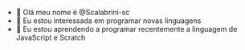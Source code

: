 - 👋 Olá meu nome é @Scalabrini-sc
- 👀 Eu estou interessada em programar novas linguagens
- 🌱 Eu estou aprendendo a programar recentemente a linguagem de JavaScript e Scratch

<!---
Scalabrini-sc/Scalabrini-sc is a ✨ special ✨ repository because its `README.md` (this file) appears on your GitHub profile.
You can click the Preview link to take a look at your changes.
--->
